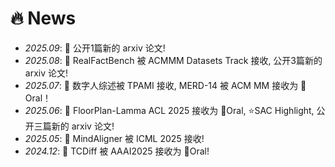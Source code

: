 # 🔥 News
- *2025.09*: 🎉 公开1篇新的 arxiv 论文!
- *2025.08*: 🎉 RealFactBench 被 ACMMM Datasets Track 接收, 公开3篇新的 arxiv 论文!
- *2025.07*: 🎉 数字人综述被 TPAMI 接收, MERD-14 被 ACM MM 接收为 👑Oral！
- *2025.06*: 🎉 FloorPlan-Lamma ACL 2025 接收为 👑Oral, ⭐SAC Highlight, 公开三篇新的 arxiv 论文!
- *2025.05*: 🎉 MindAligner 被 ICML 2025 接收!
- *2024.12*: 🎉 TCDiff 被 AAAI2025 接收为 👑Oral!


<!--
- *2024.04*: 🎉 两篇论文发表于 ICASSP 2024 (1 👑Oral, 1 Poster)!
-->
